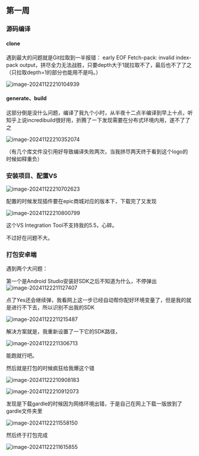 ## 第一周

### 源码编译

#### clone

遇到最大的问题就是Git拉取到一半报错： early EOF Fetch-pack: invalid index-pack output，拼尽全力无法战胜，只要depth大于1就拉取不了，最后也不了了之（只拉取depth=1的部分也能用不是吗。）

![image-20241122210104939](H:\Game\UE\TencentCpp\READMEIMG\image-20241122210104939.png)

#### generate、build

这部分倒是没什么问题，编译了我九个小时，从半夜十二点半编译到早上十点，听知乎上说incredibuild很好用，折腾了一下发现需要在分布式环境内用，遂不了了之

![image-20241122210352074](H:\Game\UE\TencentCpp\READMEIMG\image-20241122210352074.png)

（有几个库文件没引用好导致编译失败两次，当我拼尽两天终于看到这个logo的时候如释重负）

### 安装项目、配置VS

![image-20241122210702623](H:\Game\UE\TencentCpp\READMEIMG\image-20241122210702623.png)

配置的时候发现插件要在epic商城对应的版本下，下载完了又发现

![image-20241122210800799](H:\Game\UE\TencentCpp\READMEIMG\image-20241122210800799.png)

这个VS Integration Tool不支持我的5.5，心碎。

不过好在问题不大。

### 打包安卓端

遇到两个大问题：

第一个是Android Studio安装好SDK之后不知道为什么，不停弹出![image-20241122211127407](H:\Game\UE\TencentCpp\READMEIMG\image-20241122211127407.png)



点了Yes还会继续弹，我看网上这一步已经自动帮你配好环境变量了，但是我的就是进行不下去，所以识别不出我的SDK

![image-20241122211215487](H:\Game\UE\TencentCpp\READMEIMG\image-20241122211215487.png)

解决方案就是，我重新设置了一下它的SDK路径，

![image-20241122211306713](H:\Game\UE\TencentCpp\READMEIMG\image-20241122211306713.png)

能跑就行吧。

然后就是打包的时候疯狂给我爆这个错

![image-20241122210908183](H:\Game\UE\TencentCpp\READMEIMG\image-20241122210908183.png)

![image-20241122210912073](H:\Game\UE\TencentCpp\READMEIMG\image-20241122210912073.png)

发现是下载gardle的时候因为网络环境出错，于是自己在网上下载一版放到了gardle文件夹里

![image-20241122211558150](H:\Game\UE\TencentCpp\READMEIMG\image-20241122211558150.png)

然后终于打包完成

![image-20241122211615855](H:\Game\UE\TencentCpp\READMEIMG\image-20241122211615855.png)

